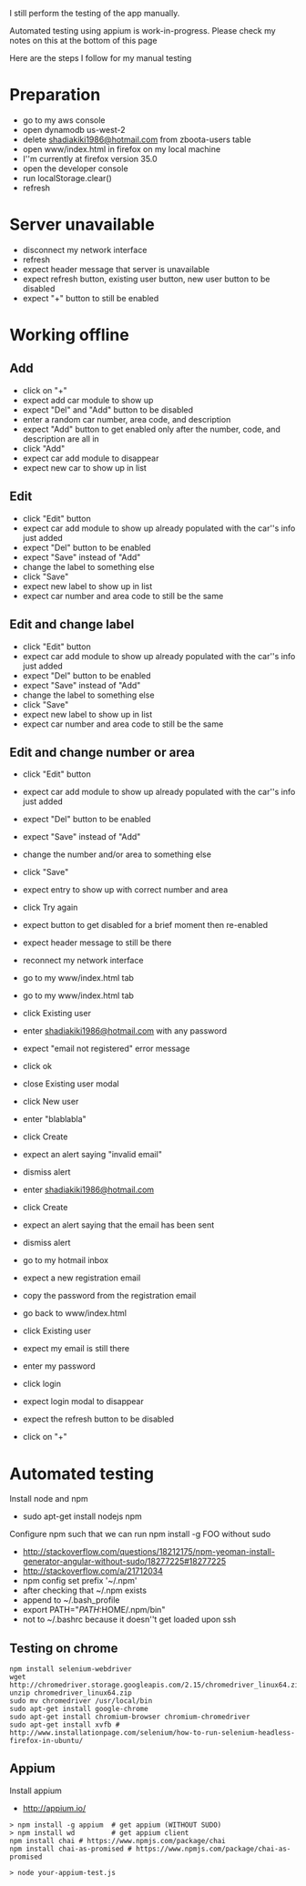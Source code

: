 I still perform the testing of the app manually.

Automated testing using appium is work-in-progress. Please check my notes on this at the bottom of this page

Here are the steps I follow for my manual testing

# Preparation
* go to my aws console
* open dynamodb us-west-2
* delete shadiakiki1986@hotmail.com from zboota-users table
* open www/index.html in firefox on my local machine
 * I''m currently at firefox version 35.0
* open the developer console
* run localStorage.clear()
* refresh

# Server unavailable
* disconnect my network interface
* refresh
 * expect header message that server is unavailable
 * expect refresh button, existing user button, new user button to be disabled
 * expect "+" button to still be enabled

# Working offline
## Add
* click on "+"
 * expect add car module to show up
 * expect "Del" and "Add" button to be disabled
* enter a random car number, area code, and description
 * expect "Add" button to get enabled only after the number, code, and description are all in
* click "Add"
 * expect car add module to disappear
 * expect new car to show up in list

## Edit
* click "Edit" button
 * expect car add module to show up already populated with the car''s info just added
 * expect "Del" button to be enabled
 * expect "Save" instead of "Add"
* change the label to something else
* click "Save"
 * expect new label to show up in list
 * expect car number and area code to still be the same

## Edit and change label
* click "Edit" button
 * expect car add module to show up already populated with the car''s info just added
 * expect "Del" button to be enabled
 * expect "Save" instead of "Add"
* change the label to something else
* click "Save"
 * expect new label to show up in list
 * expect car number and area code to still be the same

## Edit and change number or area
* click "Edit" button
 * expect car add module to show up already populated with the car''s info just added
 * expect "Del" button to be enabled
 * expect "Save" instead of "Add"
* change the number and/or area to something else
* click "Save"
 * expect entry to show up with correct number and area


* click Try again
 * expect button to get disabled for a brief moment then re-enabled
 * expect header message to still be there
* reconnect my network interface
* go to my www/index.html tab
* go to my www/index.html tab
* click Existing user
* enter shadiakiki1986@hotmail.com with any password
 * expect "email not registered" error message
* click ok
* close Existing user modal
* click New user
* enter "blablabla"
* click Create
 * expect an alert saying "invalid email"
* dismiss alert
* enter shadiakiki1986@hotmail.com
* click Create
 * expect an alert saying that the email has been sent
* dismiss alert
* go to my hotmail inbox
 * expect a new registration email
* copy the password from the registration email
* go back to www/index.html
* click Existing user
 * expect my email is still there
* enter my password
* click login
 * expect login modal to disappear
 * expect the refresh button to be disabled
* click on "+"

# Automated testing
Install node and npm
* sudo apt-get install nodejs npm

Configure npm such that we can run npm install -g FOO without sudo
* http://stackoverflow.com/questions/18212175/npm-yeoman-install-generator-angular-without-sudo/18277225#18277225
* http://stackoverflow.com/a/21712034
* npm config set prefix '~/.npm' 
 * after checking that ~/.npm exists
* append to ~/.bash_profile
 * export PATH="$PATH:$HOME/.npm/bin"
 * not to ~/.bashrc because it doesn''t get loaded upon ssh

## Testing on chrome
```
npm install selenium-webdriver
wget http://chromedriver.storage.googleapis.com/2.15/chromedriver_linux64.zip
unzip chromedriver_linux64.zip
sudo mv chromedriver /usr/local/bin
sudo apt-get install google-chrome
sudo apt-get install chromium-browser chromium-chromedriver
sudo apt-get install xvfb # http://www.installationpage.com/selenium/how-to-run-selenium-headless-firefox-in-ubuntu/
```

## Appium
Install appium
* http://appium.io/
```
> npm install -g appium  # get appium (WITHOUT SUDO)
> npm install wd         # get appium client
npm install chai # https://www.npmjs.com/package/chai
npm install chai-as-promised # https://www.npmjs.com/package/chai-as-promised

> node your-appium-test.js
```
